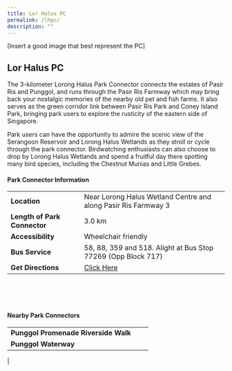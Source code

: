 ```yaml
---
title: Lor Halus PC
permalink: /lhpc/
description: ""
---
```

[Insert a good image that best represent the PC]

## Lor Halus PC

The 3-kilometer Lorong Halus Park Connector connects the estates of Pasir Ris and Punggol, and runs through the Pasir Ris Farmway which may bring back your nostalgic memories of the nearby old pet and fish farms. It also serves as the green corridor link between Pasir Ris Park and Coney Island Park, bringing park users to explore the rusticity of the eastern side of Singapore. 

Park users can have the opportunity to admire the scenic view of the Serangoon Reservoir and Lorong Halus Wetlands as they stroll or cycle through the park connector. Birdwatching enthusiasts can also choose to drop by Lorong Halus Wetlands and spend a fruitful day there spotting many bird species, including the Chestnut Munias and Little Grebes.



#### Park Connector Information
|  |  |  |
| -------- | -------- | -------- |
| **Location** | Near Lorong Halus Wetland Centre and along Pasir Ris Farmway 3 |  |
| **Length of Park Connector** | 3.0 km   |  |
| **Accessibility** | Wheelchair friendly | |
| **Bus Service** | 58, 88, 359 and 518. Alight at Bus Stop 77269 (Opp Block 717) | |
| **Get Directions** | [Click Here](http://www.onemap.gov.sg/main/v2/?lat=1.3836869&amp;lng=103.9358944) | |

<br>
<br>
<br>	

#### Nearby Park Connectors
|   |  |  |
| -------- | -------- | -------- |
| **Punggol Promenade Riverside Walk** | | |
|**Punggol Waterway** | | |
|
